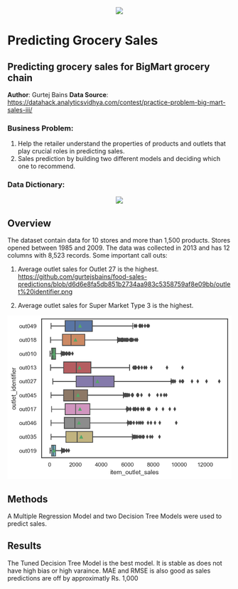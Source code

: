 <p align = "center"> 
  <img src = "https://github.com/gurtejsbains/sales-predictions/blob/1f2624e8eb600e0e1c7670cdf89dbeb4e1bbc2f2/Stock%20Image%20Sales%20Prediction.png">
</p>

# Predicting Grocery Sales
## Predicting grocery sales for BigMart grocery chain 

**Author**: Gurtej Bains 
**Data Source**: https://datahack.analyticsvidhya.com/contest/practice-problem-big-mart-sales-iii/ 

### Business Problem:
1. Help the retailer understand the properties of products and outlets that play crucial roles in predicting sales.
2. Sales prediction by building two different models and deciding which one to recommend.

### Data Dictionary:
<p align = "center"> 
  <img src = "https://github.com/gurtejsbains/sales-predictions/blob/1f2624e8eb600e0e1c7670cdf89dbeb4e1bbc2f2/Data%20Dictionary%20for%20Grocery%20Store%20Sales%20Prediction%20Data.png">
</p>

## Overview
The dataset contain data for 10 stores and more than 1,500 products. Stores opened between 1985 and 2009. The data was collected in 2013 and has 12 columns with 8,523 records. 
Some important call outs: 
1. Average outlet sales for Outlet 27 is the highest. 
https://github.com/gurtejsbains/food-sales-predictions/blob/d6d6e8fa5db851b2734aa983c5358759af8e09bb/outlet%20identifier.png

2. Average outlet sales for Super Market Type 3 is the highest.
<p align = "center"> 
  <img src = "https://github.com/gurtejsbains/food-sales-predictions/blob/d6d6e8fa5db851b2734aa983c5358759af8e09bb/outlet%20identifier.png">
</p>  

## Methods
A Multiple Regression Model and two Decision Tree Models were used to predict sales. 

## Results
The Tuned Decision Tree Model is the best model. It is stable as does not have high bias or high varaince. MAE and RMSE is also good as sales predictions are off by approximatly Rs. 1,000
